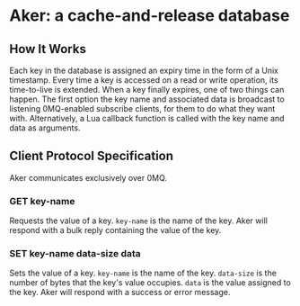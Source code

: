 # Aker: a cache-and-release database

## How It Works

Each key in the database is assigned an expiry time in the form of a Unix timestamp.
Every time a key is accessed on a read or write operation, its time-to-live is extended.
When a key finally expires, one of two things can happen.
The first option the key name and associated data is broadcast to listening 0MQ-enabled subscribe clients, for them to do what they want with.
Alternatively, a Lua callback function is called with the key name and data as arguments.

## Client Protocol Specification

Aker communicates exclusively over 0MQ.

### GET key-name

Requests the value of a key.
`key-name` is the name of the key.
Aker will respond with a bulk reply containing the value of the key.

### SET key-name data-size <new-line> data

Sets the value of a key.
`key-name` is the name of the key.
`data-size` is the number of bytes that the key's value occupies.
`data` is the value assigned to the key.
Aker will respond with a success or error message.


